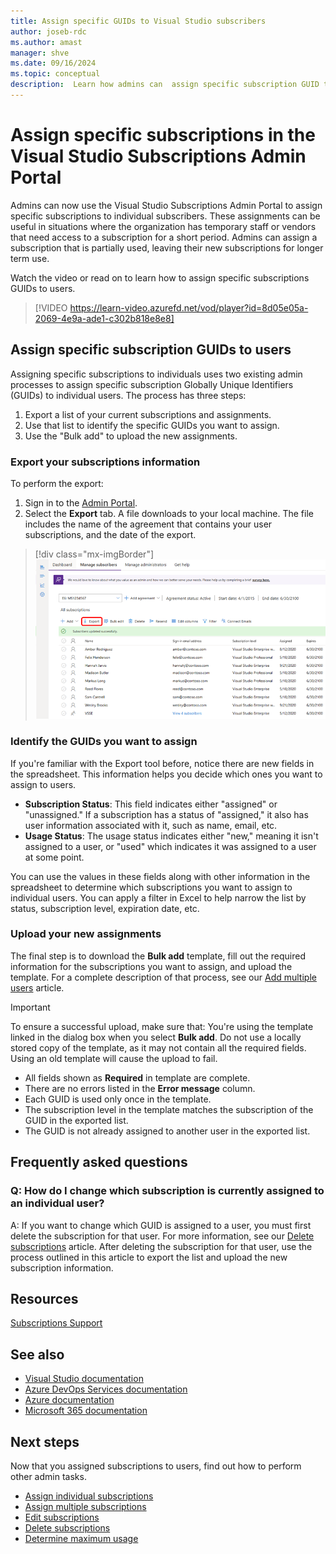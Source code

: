 ```yaml
---
title: Assign specific GUIDs to Visual Studio subscribers
author: joseb-rdc
ms.author: amast
manager: shve
ms.date: 09/16/2024
ms.topic: conceptual
description:  Learn how admins can  assign specific subscription GUID to subscribers.
---
```


# Assign specific subscriptions in the Visual Studio Subscriptions Admin Portal

Admins can now use the Visual Studio Subscriptions Admin Portal to assign specific subscriptions to individual subscribers. These assignments can be useful in situations where the organization has temporary staff or vendors that need access to a subscription for a short period. Admins can assign a subscription that is partially used, leaving their new subscriptions for longer term use. 

Watch the video or read on to learn how to assign specific subscriptions GUIDs to users. 

> [!VIDEO https://learn-video.azurefd.net/vod/player?id=8d05e05a-2069-4e9a-ade1-c302b818e8e8]

## Assign specific subscription GUIDs to users

Assigning specific subscriptions to individuals uses two existing admin processes to assign specific subscription Globally Unique Identifiers (GUIDs) to individual users. The process has three steps:
1. Export a list of your current subscriptions and assignments.
0. Use that list to identify the specific GUIDs you want to assign.
0. Use the "Bulk add" to upload the new assignments.

### Export your subscriptions information

To perform the export:
1. Sign in to the [Admin Portal](https://manage.visualstudio.com).
2. Select the **Export** tab. A file downloads to your local machine. The file includes the name of the agreement that contains your user subscriptions, and the date of the export.
> [!div class="mx-imgBorder"]
> ![Export subscribers](_img/exporting-subscriptions/exporting-subscriptions.png "Screenshot of the manage portal. The Export menu is highlighted.")

### Identify the GUIDs you want to assign

If you're familiar with the Export tool before, notice there are new fields in the spreadsheet. This information helps you decide which ones you want to assign to users. 

+ **Subscription Status**: This field indicates either "assigned" or "unassigned." If a subscription has a status of "assigned," it also has user information associated with it, such as name, email, etc. 
+ **Usage Status**: The usage status indicates either "new," meaning it isn't assigned to a user, or "used" which indicates it was assigned to a user at some point. 

You can use the values in these fields along with other information in the spreadsheet to determine which subscriptions you want to assign to individual users. You can apply a filter in Excel to help narrow the list by status, subscription level, expiration date, etc. 

### Upload your new assignments

The final step is to download the **Bulk add** template, fill out the required information for the subscriptions you want to assign, and upload the template. For a complete description of that process, see our [Add multiple users](assign-license-bulk.md) article. 

> [!IMPORTANT]
> To ensure a successful upload, make sure that:
>  You're using the template linked in the dialog box when you select **Bulk add**. Do not use a locally stored copy of the template, as it may not contain all the required fields. Using an old template will cause the upload to fail. 
> + All fields shown as **Required** in template are complete.
> + There are no errors listed in the **Error message** column.
> + Each GUID is used only once in the template. 
> + The subscription level in the template matches the subscription of the GUID in the exported list. 
> + The GUID is not already assigned to another user in the exported list. 

## Frequently asked questions

### Q: How do I change which subscription is currently assigned to an individual user?

A: If you want to change which GUID is assigned to a user, you must first delete the subscription for that user. For more information, see our [Delete subscriptions](delete-license.md) article. After deleting the subscription for that user, use the process outlined in this article to export the list and upload the new subscription information. 

## Resources

[Subscriptions Support](https://aka.ms/vsadminhelp)

## See also

+ [Visual Studio documentation](/visualstudio/)
+ [Azure DevOps Services documentation](/azure/devops/)
+ [Azure documentation](/azure/)
+ [Microsoft 365 documentation](/microsoft-365/)

## Next steps

Now that you assigned subscriptions to users, find out how to perform other admin tasks.
+ [Assign individual subscriptions](assign-license.md)
+ [Assign multiple subscriptions](assign-license-bulk.md)
+ [Edit subscriptions](edit-license.md)
+ [Delete subscriptions](delete-license.md)
+ [Determine maximum usage](maximum-usage.md)
